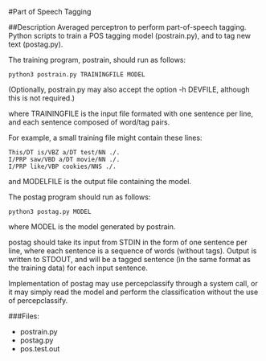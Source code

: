 #Part of Speech Tagging

##Description
Averaged perceptron to perform part-of-speech tagging. Python scripts to train a POS tagging model (postrain.py), and to tag new text (postag.py).

The training program, postrain, should run as follows:

    python3 postrain.py TRAININGFILE MODEL

(Optionally, postrain.py may also accept the option -h DEVFILE, although this is not required.)

where TRAININGFILE is the input file formated with one sentence per line, and each sentence composed of word/tag pairs. 

For example, a small training file might contain these lines:

    This/DT is/VBZ a/DT test/NN ./.
    I/PRP saw/VBD a/DT movie/NN ./.
    I/PRP like/VBP cookies/NNS ./.

and MODELFILE is the output file containing the model.

The postag program should run as follows:

    python3 postag.py MODEL

where MODEL is the model generated by postrain.

postag should take its input from STDIN in the form of one sentence per line, where each sentence is a sequence of words (without tags). Output is written to STDOUT, and will be a tagged sentence (in the same format as the training data) for each input sentence.

Implementation of postag may use percepclassify through a system call, or it may simply read the model and perform the classification without the use of percepclassify.

###Files:
* postrain.py 
* postag.py
* pos.test.out
